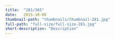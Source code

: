 ```yaml
---
title:  "281/365"
date:   2015-10-08
thumbnail-path: "thumbnails/thumbnail-281.jpg"
full-path: "full-size/full-size-281.jpg"
short-description: "Description"
---
```

